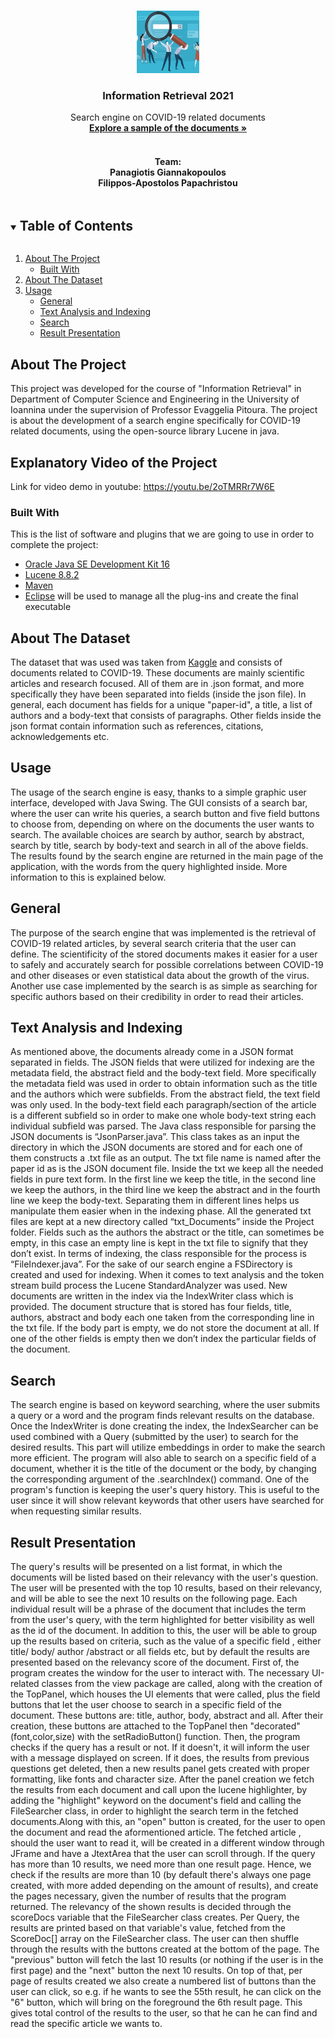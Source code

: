 <!--
*** Thanks for checking out the Best-README-Template. If you have a suggestion
*** that would make this better, please fork the repo and create a pull request
*** or simply open an issue with the tag "enhancement".
*** Thanks again! Now go create something AMAZING! :D
***
***
***
*** To avoid retyping too much info. Do a search and replace for the following:
*** github_username, repo_name, twitter_handle, email, project_title, project_description
-->



<!-- PROJECT SHIELDS -->
<!--
*** I'm using markdown "reference style" links for readability.
*** Reference links are enclosed in brackets [ ] instead of parentheses ( ).
*** See the bottom of this document for the declaration of the reference variables
*** for contributors-url, forks-url, etc. This is an optional, concise syntax you may use.
*** https://www.markdownguide.org/basic-syntax/#reference-style-links
-->


<!-- PROJECT LOGO -->
<br />
<p align="center">
  <a href="https://github.com/github_username/repo_name">
    <img src="images/logo2.png" alt="Logo" width="100" height="100">
  </a>

  <h3 align="center">Information Retrieval 2021</h3>

  <p align="center">
    Search engine on COVID-19 related documents
    <br />
    <a href="https://github.com/ppapahr/Information-Retrieval-2021/tree/main/Documents"><strong>Explore a sample of the documents »</strong></a>
    <br />
    <br />
    <h4 align="center">Team:
    <br />
    Panagiotis Giannakopoulos
    <br />
    Filippos-Apostolos Papachristou </h4>
  </p>
</p>



<!-- TABLE OF CONTENTS -->
<details open="open">
  <summary><h2 style="display: inline-block">Table of Contents</h2></summary>
  <ol>
    <li>
      <a href="#about-the-project">About The Project</a>
      <ul>
        <li><a href="#built-with">Built With</a></li>
      </ul>
    </li>
    <li>
      <a href="#about-the-dataset">About The Dataset</a>
    </li>
    <li><a href="#usage">Usage</a>
      <ul>
        <li><a href="#general">General</a></li>
        <li><a href="#text-analysis-and-indexing">Text Analysis and Indexing</a></li>
        <li><a href="#search">Search</a></li>
        <li><a href="#result-presentation">Result Presentation</a></li>
      </ul>
      </li>
  </ol>
</details>



<!-- ABOUT THE PROJECT -->
## About The Project
This project was developed for the course of "Information Retrieval" in Department of Computer Science and Engineering in the University of Ioannina under the supervision
of Professor Evaggelia Pitoura. The project is about the development of a search engine specifically for COVID-19 related documents, using the open-source library Lucene in java.

## Explanatory Video of the Project
Link for video demo in youtube: https://youtu.be/2oTMRRr7W6E

### Built With

This is the list of software and plugins that we are going to use in order to complete the project:
* [Oracle Java SE Development Kit 16](https://www.oracle.com/java/technologies/javase-jdk16-downloads.html)
* [Lucene 8.8.2](https://lucene.apache.org/)
* [Maven](https://maven.apache.org/download.cgi)
* [Eclipse](https://www.eclipse.org/downloads) will be used to manage all the plug-ins and create the final executable

## About The Dataset
The dataset that was used was taken from <a href="https://www.kaggle.com/allen-institute-for-ai/CORD-19-research-challenge">Kaggle</a> and consists of documents related to COVID-19. These documents are mainly scientific articles and research focused. All of them are in .json format, and more specifically they have been separated into fields (inside the json file). In general, each document has fields for a unique "paper-id", a title, a list of authors and a body-text that consists of paragraphs. Other fields inside the json format contain information such as references, citations, acknowledgements etc.   

<!-- USAGE EXAMPLES -->
## Usage
The usage of the search engine is easy, thanks to a simple graphic user interface, developed with Java Swing. The GUI consists of a search bar, where the user can write his queries, a search button and five field buttons to choose from, depending on where on the documents the user wants to search. The available choices are search by author, search by abstract, search by title, search by body-text and search in all of the above fields.  The results found by the search engine are returned in the main page of the application, with the words from the query highlighted inside. More information to this is explained below. 

## General
The purpose of the search engine that was implemented is the retrieval of COVID-19 related articles, by several search criteria that the user can define. The scientificity of the stored documents makes it easier for a user to safely and accurately search for possible correlations between COVID-19 and other diseases or even statistical data about the growth of the virus. Another use case implemented by the search is as simple as searching for specific authors based on their credibility in order to read their articles.


## Text Analysis and Indexing
  As mentioned above, the documents already come in a JSON format separated in fields. The JSON fields that were utilized for indexing are the metadata field, the abstract field and the body-text field. More specifically the metadata field was used in order to obtain information such as the title and the authors which were subfields. From the abstract field, the text field was only used. In the body-text field each paragraph/section of the article is a different subfield so in order to make one whole body-text string each individual subfield was parsed. The Java class responsible for parsing the JSON documents is “JsonParser.java”. This class takes as an input the directory in which the JSON documents are stored and for each one of them constructs a .txt file as an output. The txt file name is named after the paper id as is the JSON document file. Inside the txt we keep all the needed fields in pure text form. In the first line we keep the title, in the second line we keep the authors, in the third line we keep the abstract and in the fourth line we keep the body-text. Separating them in different lines helps us manipulate them easier when in the indexing phase. All the generated txt files are kept at a new directory called “txt_Documents” inside the Project folder. Fields such as the authors the abstract or the title, can sometimes be empty, in this case an empty line is kept in the txt file to signify that they don’t exist. 
  In terms of indexing, the class responsible for the process is “FileIndexer.java”. For the sake of our search engine a FSDirectory is created and used for indexing. When it comes to text analysis and the token stream build process the Lucene StandardAnalyzer was used. New documents are written in the index via the IndexWriter class which is provided. The document structure that is stored has four fields, title, authors, abstract and body each one taken from the corresponding line in the txt file. If the body part is empty, we do not store the document at all. If one of the other fields is empty then we don’t index the particular fields of the document. 


## Search
The search engine is based on keyword searching, where the user submits a query or a word and the program finds relevant results on the database. Once the IndexWriter is done creating the index, the IndexSearcher can be used combined with a Query (submitted by the user) to search for the desired results. This part will utilize embeddings in order to make the search more efficient. The program will also able to search on a specific field of a document, whether it is the title of the document or the body, by changing the corresponding argument of the .searchIndex() command. One of the program's function is keeping the user's query history. This is useful to the user since it will show relevant keywords that other users have searched for when requesting similar results. 

## Result Presentation
  The query's results will be presented on a list format, in which the documents will be listed based on their relevancy with the user's question. The user will be presented with the top 10 results, based on their relevancy, and will be able to see the next 10 results on the following page. Each individual result will be a phrase of the document that includes the term from the user's query, with the term highlighted for better visibility as well as the id of the document.  In addition to this, the user will be able to group up the results based on criteria, such as the value of a specific field , either title/ body/ author /abstract or all fields etc, but by default the results are presented based on the relevancy score of the document.
  First of, the program creates the window for the user to interact with. The necessary UI-related classes from the view package are called, along with the creation of the TopPanel, which houses the UI elements that were called, plus the field buttons that let the user choose to search in a specific field of the document. These buttons are: title, author, body, abstract and all.  After their creation, these buttons are attached to the TopPanel then "decorated" (font,color,size) with the setRadioButton() function.
  Then, the program checks if the query has a result or not. If it doesn't, it will inform the user with a message displayed on screen. If it does, the results from previous questions get deleted, then a new results panel gets created with proper formatting, like fonts and character size. After the panel creation we fetch the results from each document and call upon the lucene highlighter, by adding the "highlight" keyword on the document's field and calling the FileSearcher class, in order to highlight the search term in the fetched documents.Along with this, an "open" button is created, for the user to open the document  and read the aformentioned article. The fetched article , should the user want to read it, will be created in a different window through JFrame and have a JtextArea that the user can scroll through. 
  If the query has more than 10 results, we need more than one result page. Hence, we check if the results are more than 10 (by default there's always one page created, with more added depending on the amount of results), and create the pages necessary, given the number of results that the program returned. The relevancy of the shown results is decided through the scoreDocs variable that the FileSearcher class creates. Per Query, the results are printed based on that variable's value, fetched from the ScoreDoc[] array on the FileSearcher class.
  The user can then shuffle through the results with the buttons created at the bottom of the page.  The "previous" button will fetch the last 10 results (or nothing if the user is in the first page) and the "next" button the next 10 results. On top of that, per page of results created we also create a numbered list of buttons than the user can click, so e.g. if he wants to see the 55th result, he can click on the "6" button, which will bring on the foreground the 6th result page. This gives total control of the results to the user, so that he can he can find and read the specific article we wants to.
